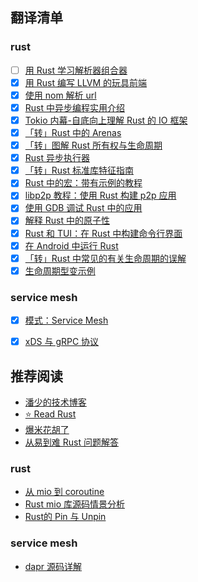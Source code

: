 
## 翻译清单

### rust

- [ ] [用 Rust 学习解析器组合器](./src/lang/rust/01-用Rust学习解析器组合器.md)
- [x] [用 Rust 编写 LLVM 的玩具前端](./src/lang/rust/02-用Rust编写LLVM的玩具前端.md)
- [x] [使用 nom 解析 url](./src/lang/rust/03-使用nom解析url.md)
- [x] [Rust 中异步编程实用介绍](./src/lang/rust/04-Rust中异步编程实用介绍.md)
- [x] [Tokio 内幕-自底向上理解 Rust 的 IO 框架](./src/lang/rust/05-tokio内幕-自底向上理解Rust的异步IO框架.md)
- [x] [「转」Rust 中的 Arenas](./src/lang/rust/06-Rust中的Arenas.md)
- [x] [「转」图解 Rust 所有权与生命周期](./src/lang/rust/08-图解Rust所有权与生命周期.md)
- [x] [Rust 异步执行器](./src/lang/rust/09-Rust异步执行器.md)
- [x] [「转」Rust 标准库特征指南](./src/lang/rust/10-Rust标准库特征指南.md)
- [x] [Rust 中的宏：带有示例的教程](./src/lang/rust/11-Rust中的宏:带有示例的教程.md)
- [x] [libp2p 教程：使用 Rust 构建 p2p 应用](./src/lang/rust/12-libp2p教程:使用Rust构建p2p应用.md)
- [x] [使用 GDB 调试 Rust 中的应用](./src/lang/rust/14-使用GDB调试Rust应用.md)
- [x] [解释 Rust 中的原子性](./src/lang/rust/15-解释Rust中的原子性.md)
- [x] [Rust 和 TUI：在 Rust 中构建命令行界面](./src/lang/rust/16-Rust和TUI:在Rust中构建命令行界面.md)
- [x] [在 Android 中运行 Rust](./src/lang/rust/17-在Android中运行Rust.md)
- [x] [「转」Rust 中常见的有关生命周期的误解](./src/lang/rust/18-Rust中常见的有关生命周期的误解.md)
- [x] [生命周期型变示例](./src/lang/rust/19-生命周期型变示例.md)

### service mesh

- [x] [模式：Service Mesh](./src/架构/ServiceMesh/01-ServiceMesh.md)
- [x] [xDS 与 gRPC 协议](./src/架构/ServiceMesh/02-xDS与gRPC协议.md)


## 推荐阅读

- [潘少的技术博客](https://strikefreedom.top/)
- [⭐️ Read Rust](https://readrust.net/)
- [爆米花胡了](https://blog.ideawand.com/)
- [从易到难 Rust 问题解答](https://dtolnay.github.io/rust-quiz)

### rust

- [从 mio 到 coroutine](https://hexilee.me/2018/12/17/rust-async-io/)
- [Rust mio 库源码情景分析](https://blog.zongwu233.com/rust-mio-source-scenario-analysis/)
- [Rust的 Pin 与 Unpin](https://folyd.com/blog/rust-pin-unpin/)

### service mesh

- [dapr 源码详解](https://github.com/1046102779/daprdocs)